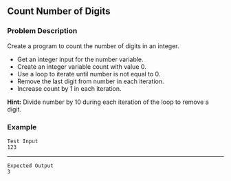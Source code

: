## Count Number of Digits

### Problem Description
Create a program to count the number of digits in an integer.

- Get an integer input for the number variable.
- Create an integer variable count with value 0.
- Use a loop to iterate until number is not equal to 0.
- Remove the last digit from number in each iteration.
- Increase count by 1 in each iteration.

**Hint:** Divide number by 10 during each iteration of the loop to remove a digit.

### Example
    Test Input
    123
------
    Expected Output
    3